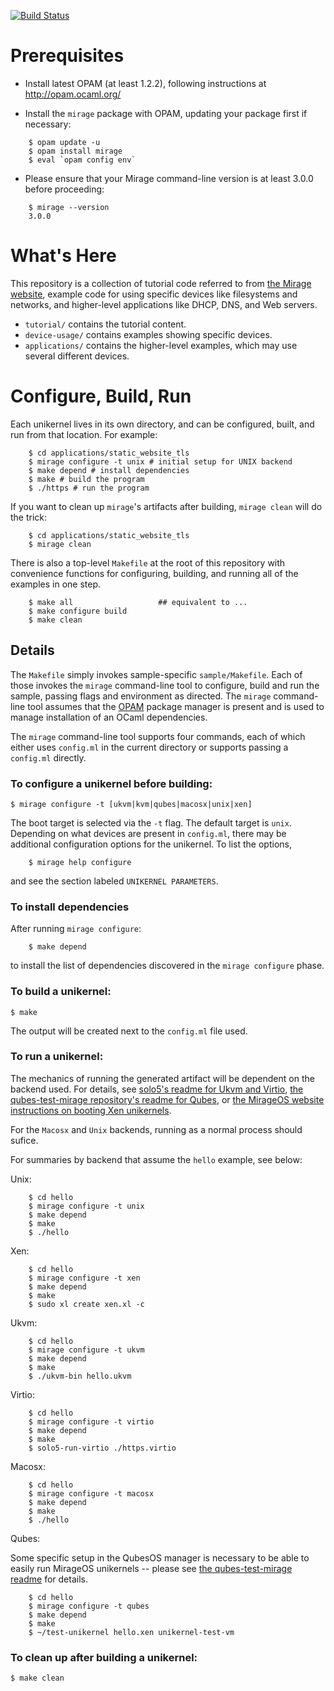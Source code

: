 [![Build Status](https://travis-ci.org/mirage/mirage-skeleton.png?branch=master)](https://travis-ci.org/mirage/mirage-skeleton)

Prerequisites
=============

- Install latest OPAM (at least 1.2.2), following instructions at
<http://opam.ocaml.org/>

- Install the `mirage` package with OPAM, updating your package first if
necessary:

```
    $ opam update -u
    $ opam install mirage
    $ eval `opam config env`
```

- Please ensure that your Mirage command-line version is at least 3.0.0 before
proceeding:

```
    $ mirage --version
    3.0.0
```


What's Here
===========

This repository is a collection of tutorial code referred to from [the Mirage
website](https://mirage.io), example code for using specific devices like
filesystems and networks, and higher-level applications like
DHCP, DNS, and Web servers.

* `tutorial/` contains the tutorial content.
* `device-usage/` contains examples showing specific devices.
* `applications/` contains the higher-level examples, which may use several
  different devices.

Configure, Build, Run
=====================

Each unikernel lives in its own directory, and can be configured, built, and run
from that location.  For example:

```
    $ cd applications/static_website_tls
    $ mirage configure -t unix # initial setup for UNIX backend
    $ make depend # install dependencies
    $ make # build the program
    $ ./https # run the program
```

If you want to clean up `mirage`'s artifacts after building, `mirage clean`
will do the trick:

```
    $ cd applications/static_website_tls
    $ mirage clean
```

There is also a top-level `Makefile` at the root of this repository with
convenience functions for configuring, building, and running all of the examples
in one step.

```
    $ make all                   ## equivalent to ...
    $ make configure build
    $ make clean
```

Details
-------

The `Makefile` simply invokes sample-specific `sample/Makefile`. Each of those
invokes the `mirage` command-line tool to configure, build and run the sample,
passing flags and environment as directed. The `mirage` command-line tool
assumes that the [OPAM](http://opam.ocaml.org/) package manager is present and
is used to manage installation of an OCaml dependencies.

The `mirage` command-line tool supports four commands, each of which either
uses `config.ml` in the current directory or supports passing a `config.ml`
directly.

### To configure a unikernel before building:

    $ mirage configure -t [ukvm|kvm|qubes|macosx|unix|xen]

The boot target is selected via the `-t` flag. The default target is `unix`.
Depending on what devices are present in `config.ml`, there may be additional
configuration options for the unikernel.  To list the options,

```
    $ mirage help configure
```

and see the section labeled `UNIKERNEL PARAMETERS`.

### To install dependencies

After running `mirage configure`:

```
    $ make depend
```

to install the list of dependencies discovered in the `mirage configure` phase.

### To build a unikernel:

    $ make

The output will be created next to the `config.ml` file used.

### To run a unikernel:

The mechanics of running the generated artifact will be dependent on the backend
used.  For details, see
[solo5's readme for Ukvm and Virtio](https://github.com/solo5/solo5),
[the qubes-test-mirage repository's readme for Qubes](https://github.com/talex5/qubes-test-mirage), or
[the MirageOS website instructions on booting Xen unikernels](https://mirage.io/tmpl/wiki/xen-boot).

For the `Macosx` and `Unix` backends, running as a normal process should sufice.

For summaries
by backend that assume the `hello` example, see below:

Unix:

```
    $ cd hello
    $ mirage configure -t unix
    $ make depend
    $ make
    $ ./hello
```

Xen:

```
    $ cd hello
    $ mirage configure -t xen
    $ make depend
    $ make
    $ sudo xl create xen.xl -c
```

Ukvm:

```
    $ cd hello
    $ mirage configure -t ukvm
    $ make depend
    $ make
    $ ./ukvm-bin hello.ukvm
```

Virtio:

```
    $ cd hello
    $ mirage configure -t virtio
    $ make depend
    $ make
    $ solo5-run-virtio ./https.virtio
```

Macosx:

```
    $ cd hello
    $ mirage configure -t macosx
    $ make depend
    $ make
    $ ./hello
```

Qubes:

Some specific setup in the QubesOS manager is necessary to be able to easily run
MirageOS unikernels -- please see [the qubes-test-mirage readme](https://github.com/talex5/qubes-test-mirage) for details.

```
    $ cd hello
    $ mirage configure -t qubes
    $ make depend
    $ make
    $ ~/test-unikernel hello.xen unikernel-test-vm
```

### To clean up after building a unikernel:

    $ make clean

